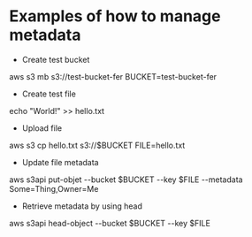 # Examples of how to manage metadata

- Create test bucket

aws s3 mb s3://test-bucket-fer
BUCKET=test-bucket-fer

- Create test file

echo "World!" >> hello.txt

- Upload file

aws s3 cp hello.txt s3://$BUCKET
FILE=hello.txt

- Update file metadata

aws s3api put-objet --bucket $BUCKET --key $FILE --metadata Some=Thing,Owner=Me

- Retrieve metadata by using head

aws s3api head-object --bucket $BUCKET --key $FILE
